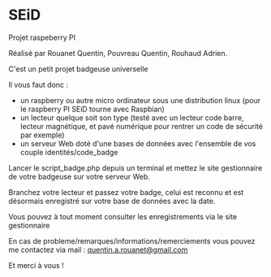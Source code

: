 # SEiD
Projet raspeberry PI 

Réalisé par Rouanet Quentin, Pouvreau Quentin, Rouhaud Adrien.

C'est un petit projet badgeuse universelle

Il vous faut donc :
  - un raspberry ou autre micro ordinateur sous une distribution linux (pour le raspberry PI SEiD tourne avec Raspbian)
  - un lecteur quelque soit son type (testé avec un lecteur code barre, lecteur magnétique, et pavé numérique pour rentrer un code de sécurité par exemple)
  - un serveur Web doté d'une bases de données avec l'ensemble de vos couple identités/code_badge
  
  
Lancer le script_badge.php depuis un terminal et mettez le site gestionnaire de votre badgeuse sur votre serveur Web.
  
Branchez votre lecteur et passez votre badge, celui est reconnu et est désormais enregistré sur votre base de données avec la date.

Vous pouvez à tout moment consulter les enregistrements via le site gestionnaire

En cas de probleme/remarques/informations/remerciements vous pouvez me contactez via mail : quentin.a.rouanet@gmail.com

Et merci à vous !
